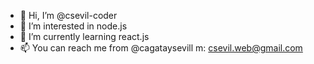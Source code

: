 - 👋 Hi, I’m @csevil-coder
- 👀 I’m interested in node.js
- 🌱 I’m currently learning react.js
- 📫 You can reach me from @cagataysevill
m: csevil.web@gmail.com

<!---
csevil-coder/csevil-coder is a ✨ special ✨ repository because its `README.md` (this file) appears on your GitHub profile.
You can click the Preview link to take a look at your changes.
--->
